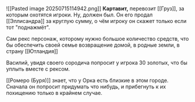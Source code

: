 ![[Pasted image 20250715114942.png]]
**Картавит,** перевозит [[Груз]], за которым охотятся игроки. Ну, должен был. Он его продал [[Эллисандра]] за круглую сумму, о чём игроку он скажет только если тот "поднажмёт".

Сам рекс персонаж, которому нужно большое количество средств, что бы обеспечить своей семье возвращение домой, в родные земли, в страну [[Ютландия]]

Василий, увидя своего сородича попросит у игрока 30 золотых, что бы уплыть вместе с рексом.

[[Ромеро (Буря)]] знает, что у Орка есть близкие в этом городе. Сначала он попросит придумать что нибудь, и прибегнуть к их похищению только в крайнем случае.